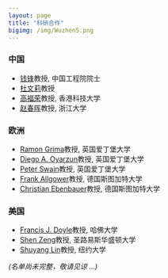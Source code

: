 ```yaml
---
layout: page
title: "科研合作"
bigimg: /img/Wuzhen5.png
---
```

### 中国
* [钱锋](http://cise.ecust.edu.cn/7763/list.htm)教授, 中国工程院院士
* [杜文莉](http://cise.ecust.edu.cn/2016/1020/c7783a56928/page.htm)教授
* [高福荣](https://cbe.ust.hk/cgi-bin/facultydetails.php?people_email=kefgao)教授, 香港科技大学
* [赵春晖](http://mypage.zju.edu.cn/chhzhao)教授, 浙江大学

### 欧洲
* [Ramon Grima](http://grimagroup.bio.ed.ac.uk/ramongrima.html)教授, 英国爱丁堡大学
* [Diego A. Oyarzun](http://homepages.inf.ed.ac.uk/doyarzun/)教授, 英国爱丁堡大学
* [Peter Swain](http://swainlab.bio.ed.ac.uk)教授, 英国爱丁堡大学
* [Frank Allgower](https://www.ist.uni-stuttgart.de/institute/team/Allgoewer-00006/)教授, 德国斯图加特大学
* [Christian Ebenbauer](https://www.ist.uni-stuttgart.de/institute/team/Ebenbauer-00002/)教授, 德国斯图加特大学

### 美国
* [Francis J. Doyle](https://www.seas.harvard.edu/directory/frankdoyle)教授, 哈佛大学
* [Shen Zeng](https://engineering.wustl.edu/Profiles/Pages/Shen-Zeng.aspx)教授, 圣路易斯华盛顿大学
* [Shuyang Lin](https://cims.nyu.edu/~sling/)教授, 纽约大学

_(名单尚未完整，敬请见谅 ...)_
